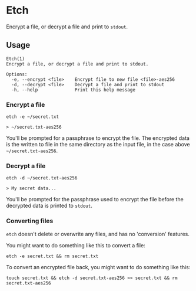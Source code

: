# Etch

Encrypt a file, or decrypt a file and print to `stdout`.

## Usage
````shell
Etch(1)
Encrypt a file, or decrypt a file and print to stdout.

Options:
  -e, --encrypt <file>    Encrypt file to new file <file>-aes256
  -d, --decrypt <file>    Decrypt a file and print to stdout
  -h, --help              Print this help message
````

### Encrypt a file
````shell
etch -e ~/secret.txt

> ~/secret.txt-aes256
````
You'll be prompted for a passphrase to encrypt the file. The encrypted data is
the written to file in the same directory as the input file, in the
case above `~/secret.txt-aes256`.

### Decrypt a file
````shell
etch -d ~/secret.txt-aes256

> My secret data...
````
You'll be prompted for the passphrase used to encrypt the file before the
decrypted data is printed to `stdout`.

### Converting files
`etch` doesn't delete or overwrite any files, and has no 'conversion'
features.

You might want to do something like this to convert a file:
````shell
etch -e secret.txt && rm secret.txt
````

To convert an encrypted file back, you might want to do something like this:
````shell
touch secret.txt && etch -d secret.txt-aes256 >> secret.txt && rm secret.txt-aes256
````
